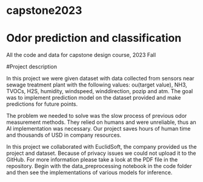 # capstone2023
# Odor prediction and classification

All the code and data for capstone design course, 2023 Fall

#Project description

In this project we were given dataset with data collected from sensors near sewage treatment plant with the following values: ou(target value), NH3, TVOCs, H2S, humidity, windspeed, winddirection, pozip and atm. The goal was to implement prediction model on the dataset provided and make predictions for future points.

The problem we needed to solve was the slow process of previous odor measurement methods. They relied on humans and were unreliable, thus an AI implementation was necessary. 
Our project saves hours of human time and thousands of USD in company resources. 

In this project we collaborated with EuclidSoft, the company provided us the project and dataset. Because of privacy issues we could not upload it to the GitHub. For more information please take a look at the PDF file in the repository. Begin with the data_preprocessing notebook in the code folder and then see the implementations of various models for inference.
